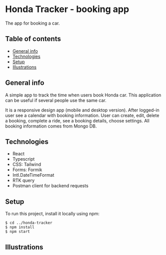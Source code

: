 # Honda Tracker - booking app

The app for booking a car.

## Table of contents

* [General info](#general-info)
* [Technologies](#technologies)
* [Setup](#setup)
* [Illustrations](#illustrations)

## General info

A simple app to track the time when users book Honda car. This application can be useful if several people use the same car.

It is a responsive design app (mobile and desktop version).
After logged-in user see a calendar with booking information. User can create, edit, delete a booking, complete a ride, see a booking details, choose settings. All booking information comes from Mongo DB.

## Technologies

* React
* Typescript
* CSS: Tailwind
* Forms: Formik
* Intl.DateTimeFormat
* RTK query
* Postman client for backend requests

## Setup

To run this project, install it locally using npm:

```
$ cd ../honda-tracker
$ npm install
$ npm start
```

## Illustrations 












